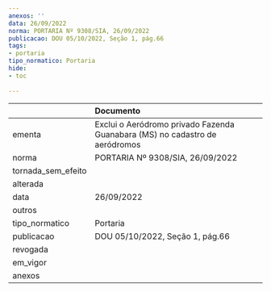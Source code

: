 ```yaml
---
anexos: ''
data: 26/09/2022
norma: PORTARIA Nº 9308/SIA, 26/09/2022
publicacao: DOU 05/10/2022, Seção 1, pág.66
tags:
- portaria
tipo_normatico: Portaria
hide: 
- toc 
 
---
```


|                    | Documento                                                                   |
|:-------------------|:----------------------------------------------------------------------------|
| ementa             | Exclui o Aeródromo privado Fazenda Guanabara (MS) no cadastro de aeródromos |
| norma              | PORTARIA Nº 9308/SIA, 26/09/2022                                            |
| tornada_sem_efeito |                                                                             |
| alterada           |                                                                             |
| data               | 26/09/2022                                                                  |
| outros             |                                                                             |
| tipo_normatico     | Portaria                                                                    |
| publicacao         | DOU 05/10/2022, Seção 1, pág.66                                             |
| revogada           |                                                                             |
| em_vigor           |                                                                             |
| anexos             |                                                                             |